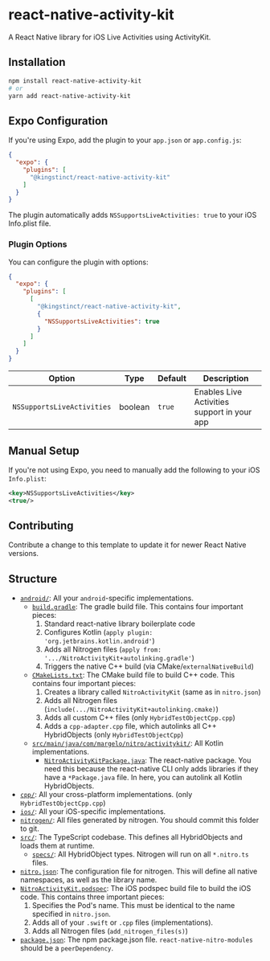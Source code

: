 # react-native-activity-kit

A React Native library for iOS Live Activities using ActivityKit.

## Installation

```bash
npm install react-native-activity-kit
# or
yarn add react-native-activity-kit
```

## Expo Configuration

If you're using Expo, add the plugin to your `app.json` or `app.config.js`:

```json
{
  "expo": {
    "plugins": [
      "@kingstinct/react-native-activity-kit"
    ]
  }
}
```

The plugin automatically adds `NSSupportsLiveActivities: true` to your iOS Info.plist file.

### Plugin Options

You can configure the plugin with options:

```json
{
  "expo": {
    "plugins": [
      [
        "@kingstinct/react-native-activity-kit",
        {
          "NSSupportsLiveActivities": true
        }
      ]
    ]
  }
}
```

| Option | Type | Default | Description |
|--------|------|---------|-------------|
| `NSSupportsLiveActivities` | boolean | `true` | Enables Live Activities support in your app |

## Manual Setup

If you're not using Expo, you need to manually add the following to your iOS `Info.plist`:

```xml
<key>NSSupportsLiveActivities</key>
<true/>
```

## Contributing

Contribute a change to this template to update it for newer React Native versions.

## Structure

- [`android/`](android): All your `android`-specific implementations.
  - [`build.gradle`](android/build.gradle): The gradle build file. This contains four important pieces:
    1. Standard react-native library boilerplate code
    2. Configures Kotlin (`apply plugin: 'org.jetbrains.kotlin.android'`)
    3. Adds all Nitrogen files (`apply from: '.../NitroActivityKit+autolinking.gradle'`)
    4. Triggers the native C++ build (via CMake/`externalNativeBuild`)
  - [`CMakeLists.txt`](android/CMakeLists.txt): The CMake build file to build C++ code. This contains four important pieces:
    1. Creates a library called `NitroActivityKit` (same as in `nitro.json`)
    2. Adds all Nitrogen files (`include(.../NitroActivityKit+autolinking.cmake)`)
    3. Adds all custom C++ files (only `HybridTestObjectCpp.cpp`)
    4. Adds a `cpp-adapter.cpp` file, which autolinks all C++ HybridObjects (only `HybridTestObjectCpp`)
  - [`src/main/java/com/margelo/nitro/activitykit/`](android/src/main/java/com/margelo/nitro/activitykit/): All Kotlin implementations.
    - [`NitroActivityKitPackage.java`](android/src/main/java/com/margelo/nitro/activitykit/NitroActivityKitPackage.java): The react-native package. You need this because the react-native CLI only adds libraries if they have a `*Package.java` file. In here, you can autolink all Kotlin HybridObjects.
- [`cpp/`](cpp): All your cross-platform implementations. (only `HybridTestObjectCpp.cpp`)
- [`ios/`](ios): All your iOS-specific implementations.
- [`nitrogen/`](nitrogen): All files generated by nitrogen. You should commit this folder to git.
- [`src/`](src): The TypeScript codebase. This defines all HybridObjects and loads them at runtime.
  - [`specs/`](src/specs): All HybridObject types. Nitrogen will run on all `*.nitro.ts` files.
- [`nitro.json`](nitro.json): The configuration file for nitrogen. This will define all native namespaces, as well as the library name.
- [`NitroActivityKit.podspec`](NitroActivityKit.podspec): The iOS podspec build file to build the iOS code. This contains three important pieces:
  1. Specifies the Pod's name. This must be identical to the name specified in `nitro.json`.
  2. Adds all of your `.swift` or `.cpp` files (implementations).
  3. Adds all Nitrogen files (`add_nitrogen_files(s)`)
- [`package.json`](package.json): The npm package.json file. `react-native-nitro-modules` should be a `peerDependency`.
